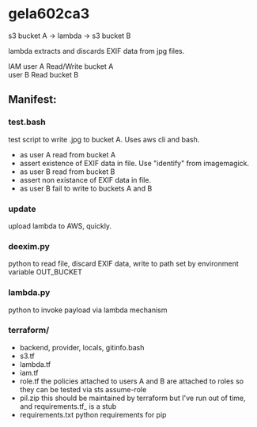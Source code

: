 # gela602ca3

s3 bucket A -> lambda -> s3 bucket B

lambda extracts and discards EXIF data from jpg files.

IAM user A Read/Write bucket A<br>
    user B Read bucket B

## Manifest:
### test.bash
test script to write .jpg to bucket A.  Uses aws cli and bash.

* as user A read from bucket A<br>
* assert existence of EXIF data in file.  Use "identify" from imagemagick.<br>
* as user B read from bucket B<br>
* assert non existance of EXIF data in file.<br>
* as user B fail to write to buckets A and B 

### update
upload lambda to AWS, quickly.

### deexim.py <file>
python to read file, discard EXIF data, write to path set by environment variable OUT_BUCKET

### lambda.py
python to invoke payload via lambda mechanism

### terraform/
* backend, provider, locals, gitinfo.bash
* s3.tf
* lambda.tf
* iam.tf
* role.tf   the policies attached to users A and B are attached to roles so they can
be tested via sts assume-role
* pil.zip   this should be maintained by terraform but I've run out of time, and requirements.tf_ is a stub
* requirements.txt python requirements for pip

    
